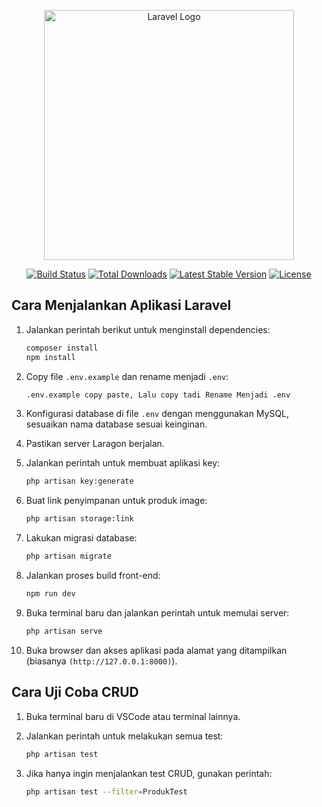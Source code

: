 <p align="center">
    <a href="https://laravel.com" target="_blank">
        <img src="https://raw.githubusercontent.com/laravel/art/master/logo-lockup/5%20SVG/2%20CMYK/1%20Full%20Color/laravel-logolockup-cmyk-red.svg" width="400" alt="Laravel Logo">
    </a>
</p>

<p align="center">
    <a href="https://github.com/laravel/framework/actions"><img src="https://github.com/laravel/framework/workflows/tests/badge.svg" alt="Build Status"></a>
    <a href="https://packagist.org/packages/laravel/framework"><img src="https://img.shields.io/packagist/dt/laravel/framework" alt="Total Downloads"></a>
    <a href="https://packagist.org/packages/laravel/framework"><img src="https://img.shields.io/packagist/v/laravel/framework" alt="Latest Stable Version"></a>
    <a href="https://packagist.org/packages/laravel/framework"><img src="https://img.shields.io/packagist/l/laravel/framework" alt="License"></a>
</p>

## Cara Menjalankan Aplikasi Laravel

1. Jalankan perintah berikut untuk menginstall dependencies:
   ```bash
   composer install
   npm install

2. Copy file `.env.example` dan rename menjadi `.env`:
   ```bash
   .env.example copy paste, Lalu copy tadi Rename Menjadi .env
   ```

3. Konfigurasi database di file `.env` dengan menggunakan MySQL, sesuaikan nama database sesuai keinginan.

4. Pastikan server Laragon berjalan.

5. Jalankan perintah untuk membuat aplikasi key:
   ```bash
   php artisan key:generate
   ```

6. Buat link penyimpanan untuk produk image:
   ```bash
   php artisan storage:link
   ```

7. Lakukan migrasi database:
   ```bash
   php artisan migrate
   ```

8. Jalankan proses build front-end:
   ```bash
   npm run dev
   ```

9. Buka terminal baru dan jalankan perintah untuk memulai server:
   ```bash
   php artisan serve
   ```

10. Buka browser dan akses aplikasi pada alamat yang ditampilkan (biasanya `(http://127.0.0.1:8000)`).

## Cara Uji Coba CRUD

1. Buka terminal baru di VSCode atau terminal lainnya.

2. Jalankan perintah untuk melakukan semua test:
   ```bash
   php artisan test
   ```

3. Jika hanya ingin menjalankan test CRUD, gunakan perintah:
   ```bash
   php artisan test --filter=ProdukTest
   ```


